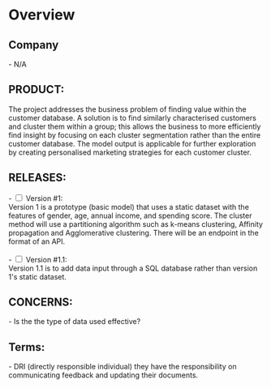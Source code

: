 <h1>Overview</h1>

<h2>Company</h2>
- N/A
<h2>PRODUCT:</h2> <!--[what and why] -->

The project addresses the business problem of finding value within the customer database. A solution is to find similarly characterised customers and cluster them within a group; this allows the business to more efficiently find insight by focusing on each cluster segmentation rather than the entire customer database. The model output is applicable for further exploration by creating personalised marketing strategies for each customer cluster.

<h2>RELEASES:</h2>
- <input type="checkbox" unchecked> Version #1:
<br>
Version 1 is a prototype (basic model) that uses a static dataset with the features of gender, age, annual income, and spending score. The cluster method will use a partitioning algorithm such as k-means clustering, Affinity propagation and Agglomerative clustering. There will be an endpoint in the format of an API.
<br>
<br>
- <input type="checkbox" unchecked> Version #1.1:
<br>
Version 1.1 is to add data input through a SQL database rather than version 1's static dataset.

<h2>CONCERNS:</h2>
<!-- stuff such as privacy, security, moderation, controversial decisions, -->
- Is the the type of data used effective?
<h2>Terms:</h2>
- DRI (directly responsible individual) they have the responsibility on communicating feedback and updating their documents.